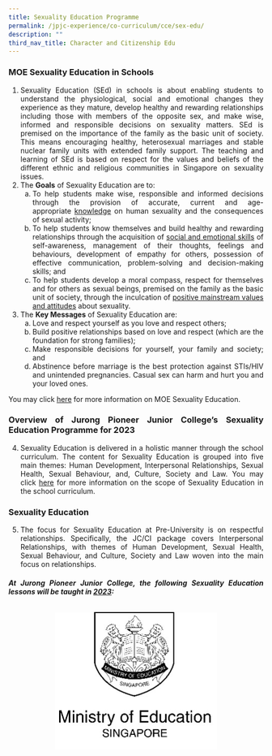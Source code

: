 ```yaml
---
title: Sexuality Education Programme
permalink: /jpjc-experience/co-curriculum/cce/sex-edu/
description: ""
third_nav_title: Character and Citizenship Edu
---
```

<div align=justify>

<h3>MOE Sexuality Education in Schools</h3>

<ol>
	<li>Sexuality Education (SEd) in schools is about enabling students to understand the physiological, social and emotional changes they experience as they mature, develop healthy and rewarding relationships including those with members of the opposite sex, and make wise, informed and responsible decisions on sexuality matters. SEd is premised on the importance of the family as the basic unit of society. This means encouraging healthy, heterosexual marriages and stable nuclear family units with extended family support. The teaching and learning of SEd is based on respect for the values and beliefs of the different ethnic and religious communities in Singapore on sexuality issues.</li>
	<li>The <b>Goals</b> of Sexuality Education are to:
		<style>ul.a {list-style-type: lower-alpha}</style>
		<ul class="a">
			<li>To help students make wise, responsible and informed decisions through the provision of accurate, current and age-appropriate <u>knowledge</u> on human sexuality and the consequences of sexual activity;</li>
			<li>To help students know themselves and build healthy and rewarding relationships through the acquisition of <u>social and emotional skills</u> of self-awareness, management of their thoughts, feelings and behaviours, development of empathy for others, possession of effective communication, problem-solving and decision-making skills; and</li>
			<li>To help students develop a moral compass, respect for themselves and for others as sexual beings, premised on the family as the basic unit of society, through the inculcation of <u>positive mainstream values and attitudes</u> about sexuality.</li></ul>
	<li>The <b>Key Messages</b> of Sexuality Education are:
		<style>ul.b {list-style-type: lower-alpha}</style>
		<ul class="b">
			<li>Love and respect yourself as you love and respect others;</li>
			<li>Build positive relationships based on love and respect (which are the foundation for strong families);</li>
			<li>Make responsible decisions for yourself, your family and society; and</li>
			<li>Abstinence before marriage is the best protection against STIs/HIV and unintended pregnancies. Casual sex can harm and hurt you and your loved ones.</li></ul>
</ol>
	
<p>You may click <a href="https://www.moe.gov.sg/education-in-sg/our-programmes/sexuality-education">here</a> for more information on MOE Sexuality Education.</p>
	
<h3>Overview of Jurong Pioneer Junior College’s Sexuality Education Programme for 2023</h3>

<ol start="4">
	<li>Sexuality Education is delivered in a holistic manner through the school curriculum. The content for Sexuality Education is grouped into five main themes: Human Development, Interpersonal Relationships, Sexual Health, Sexual Behaviour, and, Culture, Society and Law. You may click <a href="https://www.moe.gov.sg/education-in-sg/our-programmes/sexuality-education/scope-and-teaching-approach">here</a> for more information on the scope of Sexuality Education in the school curriculum.</li></ol>

<h3>Sexuality Education</h3>

<ol start="5">
	<li>The focus for Sexuality Education at Pre-University is on respectful relationships. Specifically, the JC/CI package covers Interpersonal Relationships, with themes of Human Development, Sexual Health, Sexual Behaviour, and Culture, Society and Law woven into the main focus on relationships.</li></ol>

<h6><b>At Jurong Pioneer Junior College, the following Sexuality Education lessons will be taught in <u>2023</u>:</strong></h6>

<center>
<img src="/images/JPJC%20Experience/Co%20Curriculum/CCE/Sexuality%20Education%20Program/Picture%201.jpg"></center>